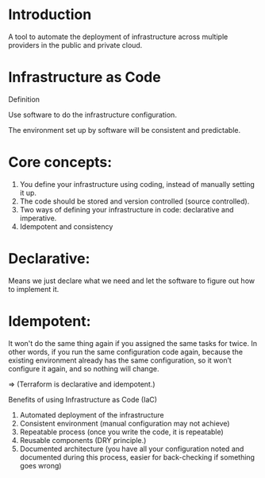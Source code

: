 # Introduction

A tool to automate the deployment of infrastructure across multiple providers in the public and private cloud.

# Infrastructure as Code

Definition

Use software to do the infrastructure configuration. 

The environment set up by software will be consistent and predictable. 


# Core concepts:
1. You define your infrastructure using coding, instead of manually setting it up.
2.  The code should be stored and version controlled (source controlled).
3. Two ways of defining your infrastructure in code: declarative and imperative. 
4. Idempotent and consistency

# Declarative:
Means we just declare what we need and let the software to figure out how to implement it. 

# Idempotent:
It won't do the same thing again if you assigned the same tasks for twice. 
In other words, if you run the same configuration code again, because the existing environment already has the same configuration, so it won’t configure it again, and so nothing will change.

 => (Terraform is declarative and idempotent.)


Benefits of using Infrastructure as Code (IaC)

1. Automated deployment of the infrastructure
2. Consistent environment (manual configuration may not achieve)
3. Repeatable process (once you write the code, it is repeatable)
4. Reusable components (DRY principle.)
5. Documented architecture (you have all your configuration noted and documented during this process, easier for back-checking if something goes wrong)

